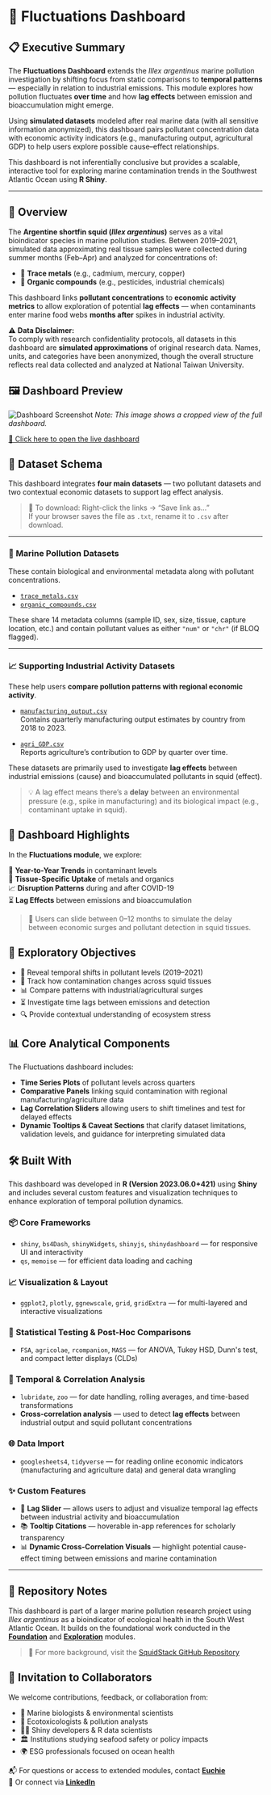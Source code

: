 # 🌊 Fluctuations Dashboard

## 📋 Executive Summary

The **Fluctuations Dashboard** extends the *Illex argentinus* marine pollution investigation by shifting focus from static comparisons to **temporal patterns** — especially in relation to industrial emissions. This module explores how pollution fluctuates **over time** and how **lag effects** between emission and bioaccumulation might emerge.

Using **simulated datasets** modeled after real marine data (with all sensitive information anonymized), this dashboard pairs pollutant concentration data with economic activity indicators (e.g., manufacturing output, agricultural GDP) to help users explore possible cause–effect relationships.

This dashboard is not inferentially conclusive but provides a scalable, interactive tool for exploring marine contamination trends in the Southwest Atlantic Ocean using **R Shiny**.

---

## 🧭 Overview

The **Argentine shortfin squid (*Illex argentinus*)** serves as a vital bioindicator species in marine pollution studies. Between 2019–2021, simulated data approximating real tissue samples were collected during summer months (Feb–Apr) and analyzed for concentrations of:

- 🧲 **Trace metals** (e.g., cadmium, mercury, copper)
- 💊 **Organic compounds** (e.g., pesticides, industrial chemicals)

This dashboard links **pollutant concentrations** to **economic activity metrics** to allow exploration of potential **lag effects** — when contaminants enter marine food webs **months after** spikes in industrial activity.

⚠️ **Data Disclaimer:**  
To comply with research confidentiality protocols, all datasets in this dashboard are **simulated approximations** of original research data. Names, units, and categories have been anonymized, though the overall structure reflects real data collected and analyzed at National Taiwan University.

## 🖼️ Dashboard Preview

![Dashboard Screenshot](https://drive.google.com/uc?export=view&id=YOUR_SCREENSHOT_IMAGE_ID)
*Note: This image shows a cropped view of the full dashboard.*

[🔗 Click here to open the live dashboard](https://euchie23.shinyapps.io/fluctuations/)

## 🧪 Dataset Schema

This dashboard integrates **four main datasets** — two pollutant datasets and two contextual economic datasets to support lag effect analysis.

> 📌 To download: Right-click the links → “Save link as…”  
> If your browser saves the file as `.txt`, rename it to `.csv` after download.

---

### 🎣 Marine Pollution Datasets

These contain biological and environmental metadata along with pollutant concentrations.

- [`trace_metals.csv`](https://raw.githubusercontent.com/Euchie23/SquidStack/main/Fluctuations/data/trace_metals.csv)  
- [`organic_compounds.csv`](https://raw.githubusercontent.com/Euchie23/SquidStack/main/Fluctuations/data/organic_compounds.csv)

These share 14 metadata columns (sample ID, sex, size, tissue, capture location, etc.) and contain pollutant values as either `"num"` or `"chr"` (if BLOQ flagged).

---

### 📈 Supporting Industrial Activity Datasets

These help users **compare pollution patterns with regional economic activity**.

- [`manufacturing_output.csv`](https://raw.githubusercontent.com/Euchie23/SquidStack/main/Fluctuations/data/manufacturing_output.csv)  
Contains quarterly manufacturing output estimates by country from 2018 to 2023.

- [`agri_GDP.csv`](https://raw.githubusercontent.com/Euchie23/SquidStack/main/Fluctuations/data/agri_GDP.csv)  
Reports agriculture’s contribution to GDP by quarter over time.

These datasets are primarily used to investigate **lag effects** between industrial emissions (cause) and bioaccumulated pollutants in squid (effect).

> 💡 A lag effect means there’s a **delay** between an environmental pressure (e.g., spike in manufacturing) and its biological impact (e.g., contaminant uptake in squid).

## 🧠 Dashboard Highlights

In the **Fluctuations module**, we explore:

📅 **Year-to-Year Trends** in contaminant levels  
🧬 **Tissue-Specific Uptake** of metals and organics  
📈 **Disruption Patterns** during and after COVID-19  
⏳ **Lag Effects** between emissions and bioaccumulation  
> 🧭 Users can slide between 0–12 months to simulate the delay between economic surges and pollutant detection in squid tissues.

## 🎯 Exploratory Objectives

- 📅 Reveal temporal shifts in pollutant levels (2019–2021)
- 🧪 Track how contamination changes across squid tissues
- 📊 Compare patterns with industrial/agricultural surges
- ⏳ Investigate time lags between emissions and detection
- 🔍 Provide contextual understanding of ecosystem stress

## 📊 Core Analytical Components

The Fluctuations dashboard includes:

- **Time Series Plots** of pollutant levels across quarters  
- **Comparative Panels** linking squid contamination with regional manufacturing/agriculture data  
- **Lag Correlation Sliders** allowing users to shift timelines and test for delayed effects  
- **Dynamic Tooltips & Caveat Sections** that clarify dataset limitations, validation levels, and guidance for interpreting simulated data

## 🛠️ Built With

This dashboard was developed in **R (Version 2023.06.0+421)** using **Shiny** and includes several custom features and visualization techniques to enhance exploration of temporal pollution dynamics.

### 📦 Core Frameworks
- `shiny`, `bs4Dash`, `shinyWidgets`, `shinyjs`, `shinydashboard` — for responsive UI and interactivity
- `qs`, `memoise` — for efficient data loading and caching

### 📈 Visualization & Layout
- `ggplot2`, `plotly`, `ggnewscale`, `grid`, `gridExtra` — for multi-layered and interactive visualizations

### 🧪 Statistical Testing & Post-Hoc Comparisons
- `FSA`, `agricolae`, `rcompanion`, `MASS` — for ANOVA, Tukey HSD, Dunn's test, and compact letter displays (CLDs)

### 📆 Temporal & Correlation Analysis
- `lubridate`, `zoo` — for date handling, rolling averages, and time-based transformations
- **Cross-correlation analysis** — used to detect **lag effects** between industrial output and squid pollutant concentrations

### 🌐 Data Import
- `googlesheets4`, `tidyverse` — for reading online economic indicators (manufacturing and agriculture data) and general data wrangling

### ✨ Custom Features
- 🧭 **Lag Slider** — allows users to adjust and visualize temporal lag effects between industrial activity and bioaccumulation
- 📚 **Tooltip Citations** — hoverable in-app references for scholarly transparency
- 📊 **Dynamic Cross-Correlation Visuals** — highlight potential cause-effect timing between emissions and marine contamination


---

## 🛂 Repository Notes

This dashboard is part of a larger marine pollution research project using *Illex argentinus* as a bioindicator of ecological health in the South West Atlantic Ocean. It builds on the foundational work conducted in the **[Foundation](https://github.com/Euchie23/SquidStack/tree/main/Foundation)** and **[Exploration](https://github.com/Euchie23/SquidStack/tree/main/Exploration)** modules.

> 📎 For more background, visit the [SquidStack GitHub Repository](https://github.com/Euchie23/SquidStack)


## 🤝 Invitation to Collaborators

We welcome contributions, feedback, or collaboration from:

- 🌊 Marine biologists & environmental scientists
- 🧪 Ecotoxicologists & pollution analysts
- 🧑‍💻 Shiny developers & R data scientists
- 🏛️ Institutions studying seafood safety or policy impacts
- 🌍 ESG professionals focused on ocean health

📬 For questions or access to extended modules, contact **[Euchie](mailto:euchie23@gmail.com)**  
📇 Or connect via **[LinkedIn](https://www.linkedin.com/in/YOUR-LINKEDIN)**  

